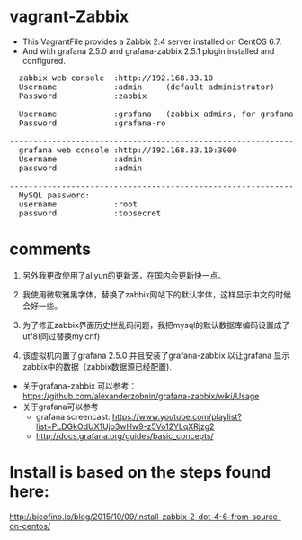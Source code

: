 vagrant-Zabbix
==============

* This VagrantFile provides a Zabbix 2.4 server installed on CentOS 6.7.   
* And with grafana 2.5.0 and grafana-zabbix 2.5.1 plugin installed and configured.

<pre>
  zabbix web console  :http://192.168.33.10
  Username            :admin     (default administrator)
  Password            :zabbix

  Username            :grafana   (zabbix admins, for grafana datasource)
  Password            :grafana-ro

------------------------------------------------------------------------
  grafana web console :http://192.168.33.10:3000
  Username            :admin
  password            :admin

------------------------------------------------------------------------
  MySQL password:
  username            :root
  password            :topsecret
</pre>  

comments
=======
1. 另外我更改使用了aliyun的更新源，在国内会更新快一点。

2. 我使用微软雅黑字体，替换了zabbix网站下的默认字体，这样显示中文的时候会好一些。

3. 为了修正zabbix界面历史栏乱码问题，我把mysql的默认数据库编码设置成了utf8(同过替换my.cnf)

4. 该虚拟机内置了grafana 2.5.0 并且安装了grafana-zabbix 以让grafana 显示zabbix中的数据（zabbix数据源已经配置).


* 关于grafana-zabbix 可以参考：https://github.com/alexanderzobnin/grafana-zabbix/wiki/Usage
* 关于grafana可以参考
  * grafana screencast: https://www.youtube.com/playlist?list=PLDGkOdUX1Ujo3wHw9-z5Vo12YLqXRjzg2
  *  http://docs.grafana.org/guides/basic_concepts/


Install is based on the steps found here:
========================================
 http://bicofino.io/blog/2015/10/09/install-zabbix-2-dot-4-6-from-source-on-centos/
